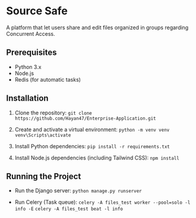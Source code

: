 # Source Safe

A platform that let users share and edit files organized in groups regarding Concurrent Access.

## Prerequisites

- Python 3.x
- Node.js
- Redis (for automatic tasks)

## Installation

1. Clone the repository:
   `git clone https://github.com/Hayan47/Enterprise-Application.git`

2. Create and activate a virtual environment:
   `python -m venv venv`
   `venv\Scripts\activate`

3. Install Python dependencies:
  `pip install -r requirements.txt`

4. Install Node.js dependencies (including Tailwind CSS):
  `npm install`


## Running the Project

- Run the Django server:
  `python manage.py runserver`

- Run Celery (Task queue):
  `celery -A files_test worker --pool=solo -l info -E`
  `celery -A files_test beat -l info`


